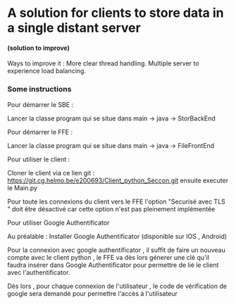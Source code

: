 

# A solution for clients to store data in a single distant server
#### (solution to improve)

Ways to improve it : More clear thread handling. Multiple server to experience load balancing.

### Some instructions

Pour démarrer le SBE : 

Lancer la classe program qui se situe dans main -> java -> StorBackEnd

Pour démarrer le FFE : 

Lancer la classe program qui se situe dans main -> java -> FileFrontEnd 

Pour utiliser le client :

Cloner le client via ce lien git : https://git.cg.helmo.be/e200693/Client_python_Seccon.git ensuite executer le Main.py 

Pour toute les connexions du client vers le FFE  l'option "Securisé avec TLS " doit être désactivé car cette option n'est pas pleinement implémentée

Pour utiliser Google Authentificator

Au préalable : Installer Google Authentificator (disponible sur IOS , Android)

Pour la connexion avec google authentificator , il suffit de faire un nouveau compte avec le client python , 
le FFE va dès lors génerer une clé qu'il faudra insérer dans Google Authentificator pour permettre de lié le client avec l'authentificator.

Dès lors , pour chaque connexion de l'utilisateur , le code de vérification de google sera demandé pour permettre l'accès à l'utilisateur 